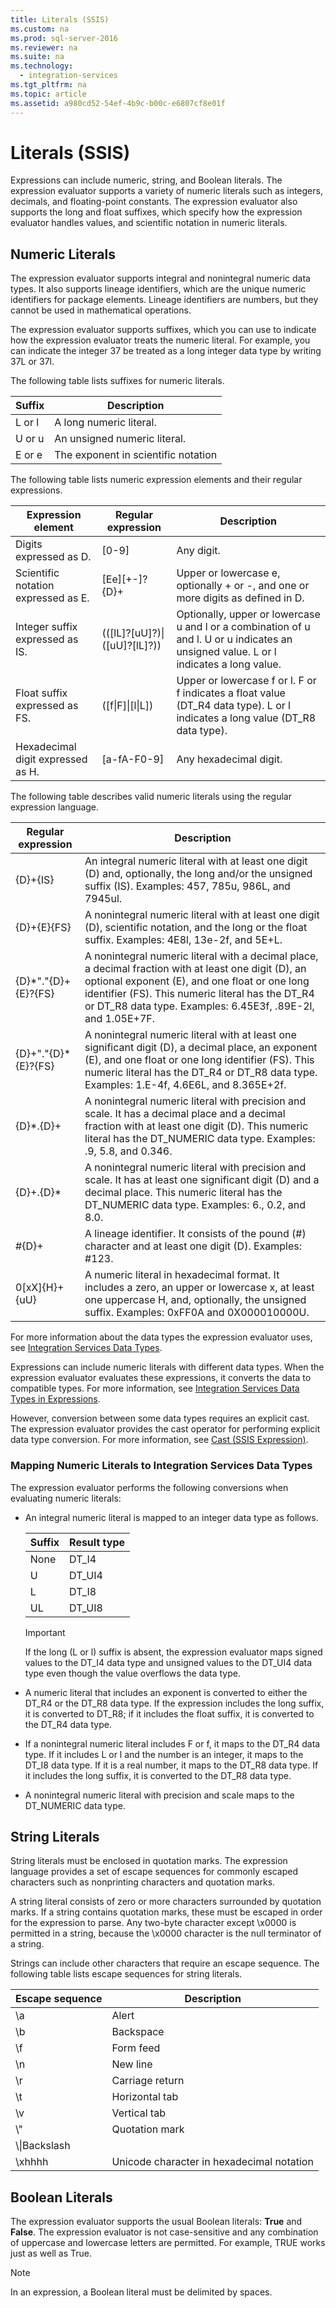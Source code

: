 ```yaml
---
title: Literals (SSIS)
ms.custom: na
ms.prod: sql-server-2016
ms.reviewer: na
ms.suite: na
ms.technology: 
  - integration-services
ms.tgt_pltfrm: na
ms.topic: article
ms.assetid: a980cd52-54ef-4b9c-b00c-e6807cf8e01f
---
```

# Literals (SSIS)
  Expressions can include numeric, string, and Boolean literals. The expression evaluator supports a variety of numeric literals such as integers, decimals, and floating-point constants. The expression evaluator also supports the long and float suffixes, which specify how the expression evaluator handles values, and scientific notation in numeric literals.  
  
## Numeric Literals  
 The expression evaluator supports integral and nonintegral numeric data types. It also supports lineage identifiers, which are the unique numeric identifiers for package elements. Lineage identifiers are numbers, but they cannot be used in mathematical operations.  
  
 The expression evaluator supports suffixes, which you can use to indicate how the expression evaluator treats the numeric literal. For example, you can indicate the integer 37 be treated as a long integer data type by writing 37L or 37l.  
  
 The following table lists suffixes for numeric literals.  
  
|Suffix|Description|  
|------------|-----------------|  
|L or l|A long numeric literal.|  
|U or u|An unsigned numeric literal.|  
|E or e|The exponent in scientific notation|  
  
 The following table lists numeric expression elements and their regular expressions.  
  
|Expression element|Regular expression|Description|  
|------------------------|------------------------|-----------------|  
|Digits expressed as D.|[0-9]|Any digit.|  
|Scientific notation expressed as E.|[Ee][+-]?{D}+|Upper or lowercase e, optionally + or -, and one or more digits as defined in D.|  
|Integer suffix expressed as IS.|(([lL]?[uU]?)&#124;([uU]?[lL]?))|Optionally, upper or lowercase u and l or a combination of u and l. U or u indicates an unsigned value. L or l indicates a long value.|  
|Float suffix expressed as FS.|([f&#124;F]&#124;[l&#124;L])|Upper or lowercase f or l. F or f indicates a float value (DT_R4 data type). L or l indicates a long value (DT_R8 data type).|  
|Hexadecimal digit expressed as H.|[a-fA-F0-9]|Any hexadecimal digit.|  
  
 The following table describes valid numeric literals using the regular expression language.  
  
|Regular expression|Description|  
|------------------------|-----------------|  
|{D}+{IS}|An integral numeric literal with at least one digit (D) and, optionally, the long and/or the unsigned suffix (IS).  Examples: 457, 785u, 986L, and 7945ul.|  
|{D}+{E}{FS}|A nonintegral numeric literal with at least one digit (D), scientific notation, and the long or the float suffix.  Examples: 4E8l, 13e-2f, and 5E+L.|  
|{D}*"."{D}+{E}?{FS}|A nonintegral numeric literal with a decimal place, a decimal fraction with at least one digit (D), an optional exponent (E), and one float or one long identifier (FS). This numeric literal has the DT_R4 or DT_R8 data type.  Examples: 6.45E3f, .89E-2l, and 1.05E+7F.|  
|{D}+"."{D}*{E}?{FS}|A nonintegral numeric literal with at least one significant digit (D), a decimal place, an exponent (E), and one float or one long identifier (FS). This numeric literal has the DT_R4 or DT_R8 data type.  Examples: 1.E-4f, 4.6E6L, and 8.365E+2f.|  
|{D}*.{D}+|A nonintegral numeric literal with precision and scale. It has a decimal place and a decimal fraction with at least one digit (D). This numeric literal has the DT_NUMERIC data type.  Examples: .9, 5.8, and 0.346.|  
|{D}+.{D}*|A nonintegral numeric literal with precision and scale. It has at least one significant digit (D) and a decimal place. This numeric literal has the DT_NUMERIC data type.  Examples: 6., 0.2, and 8.0.|  
|#{D}+|A lineage identifier. It consists of the pound (#) character and at least one digit (D). Examples: #123.|  
|0[xX]{H}+{uU}|A numeric literal in hexadecimal format. It includes a zero, an upper or lowercase x, at least one uppercase H, and, optionally, the unsigned suffix. Examples: 0xFF0A and 0X000010000U.|  
  
 For more information about the data types the expression evaluator uses, see [Integration Services Data Types](../../Topics/TopicNameNotContainA/Integration-Services-Data-Types.md).  
  
 Expressions can include numeric literals with different data types. When the expression evaluator evaluates these expressions, it converts the data to compatible types. For more information, see [Integration Services Data Types in Expressions](../../Topics/TopicNameNotContainA/Integration-Services-Data-Types-in-Expressions.md).  
  
 However, conversion between some data types requires an explicit cast. The expression evaluator provides the cast operator for performing explicit data type conversion. For more information, see [Cast &#40;SSIS Expression&#41;](../../Topics/TopicNameNotContainA/Cast--SSIS-Expression-.md).  
  
### Mapping Numeric Literals to Integration Services Data Types  
 The expression evaluator performs the following conversions when evaluating numeric literals:  
  
-   An integral numeric literal is mapped to an integer data type as follows.  
  
    |Suffix|Result type|  
    |------------|-----------------|  
    |None|DT_I4|  
    |U|DT_UI4|  
    |L|DT_I8|  
    |UL|DT_UI8|  
  
    > [!IMPORTANT]  
    >  If the long (L or l) suffix is absent, the expression evaluator maps signed values to the DT_I4 data type and unsigned values to the DT_UI4 data type even though the value overflows the data type.  
  
-   A numeric literal that includes an exponent is converted to either the DT_R4 or the DT_R8 data type. If the expression includes the long suffix, it is converted to DT_R8; if it includes the float suffix, it is converted to the DT_R4 data type.  
  
-   If a nonintegral numeric literal includes F or f, it maps to the DT_R4 data type. If it includes L or l and the number is an integer, it maps to the DT_I8 data type. If it is a real number, it maps to the DT_R8 data type. If it includes the long suffix, it is converted to the DT_R8 data type.  
  
-   A nonintegral numeric literal with precision and scale maps to the DT_NUMERIC data type.  
  
## String Literals  
 String literals must be enclosed in quotation marks. The expression language provides a set of escape sequences for commonly escaped characters such as nonprinting characters and quotation marks.  
  
 A string literal consists of zero or more characters surrounded by quotation marks. If a string contains quotation marks, these must be escaped in order for the expression to parse. Any two-byte character except \x0000 is permitted in a string, because the \x0000 character is the null terminator of a string.  
  
 Strings can include other characters that require an escape sequence. The following table lists escape sequences for string literals.  
  
|Escape sequence|Description|  
|---------------------|-----------------|  
|\a|Alert|  
|\b|Backspace|  
|\f|Form feed|  
|\n|New line|  
|\r|Carriage return|  
|\t|Horizontal tab|  
|\v|Vertical tab|  
|\\"|Quotation mark|  
|\\\|Backslash|  
|\xhhhh|Unicode character in hexadecimal notation|  
  
## Boolean Literals  
 The expression evaluator supports the usual Boolean literals: **True** and **False**. The expression evaluator is not case-sensitive and any combination of uppercase and lowercase letters are permitted. For example, TRUE works just as well as True.  
  
> [!NOTE]  
>  In an expression, a Boolean literal must be delimited by spaces.  
  
  